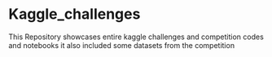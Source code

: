 # Kaggle_challenges
This Repository showcases entire kaggle challenges and competition codes  and notebooks it also included some datasets from the competition 
